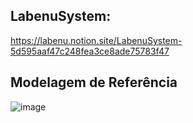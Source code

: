 ## LabenuSystem:

https://labenu.notion.site/LabenuSystem-5d595aaf47c248fea3ce8ade75783f47

## Modelagem de Referência

![image](https://labenu.notion.site/image/https%3A%2F%2Fs3-us-west-2.amazonaws.com%2Fsecure.notion-static.com%2F4a95d6a8-cddd-40a3-a727-e17c7c5f77c0%2FCollege2-Page-1_(1).png?table=block&id=67fdd5c6-7ae8-4591-af44-4a20be9e37b3&spaceId=f97190af-c9c2-4592-9ae2-6311b6b728de&width=1900&userId=&cache=v2)

